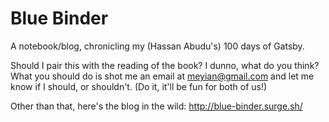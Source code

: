 # Blue Binder

A notebook/blog, chronicling my (Hassan Abudu's) 100 days of Gatsby.

Should I pair this with the reading of the book? I dunno, what do you think? What you should do is shot me an email at <meyian@gmail.com> and let me know if I should, or shouldn't. (Do it, it'll be fun for both of us!)

Other than that, here's the blog in the wild: <http://blue-binder.surge.sh/>



